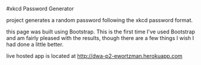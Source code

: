 #xkcd Password Generator

project generates a random password following the xkcd password format.

this page was built using Bootstrap.  This is the first time I've used Bootstrap and am fairly pleased with the results, though there are a few things I wish I had done a little better.

live hosted app is located at http://dwa-p2-ewortzman.herokuapp.com
